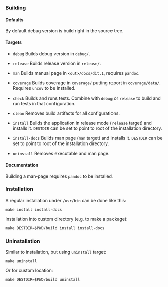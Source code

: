 ### Building ###

#### Defaults ####

By default debug version is build right in the source tree.

#### Targets ####

* `debug`
Builds debug version in `debug/`.

* `release`
Builds release version in `release/`.

* `man`
Builds manual page in `<out>/docs/dit.1`, requires `pandoc`.

* `coverage`
Builds coverage in `coverage/` putting report in `coverage/data/`.  Requires
`uncov` to be installed.

* `check`
Builds and runs tests.  Combine with `debug` or `release` to build and run tests
in that configuration.

* `clean`
Removes build artifacts for all configurations.

* `install`
Builds the application in release mode (`release` target) and installs it.
`DESTDIR` can be set to point to root of the installation directory.

* `install-docs`
Builds man page (`man` target) and installs it.
`DESTDIR` can be set to point to root of the installation directory.

* `uninstall`
Removes executable and man page.

#### Documentation ####

Building a man-page requires `pandoc` to be installed.

### Installation ###

A regular installation under `/usr/bin` can be done like this:

```
make install install-docs
```

Installation into custom directory (e.g. to make a package):

```
make DESTDIR=$PWD/build install install-docs
```

### Uninstallation ###

Similar to installation, but using `uninstall` target:

```
make uninstall
```

Or for custom location:

```
make DESTDIR=$PWD/build uninstall
```
